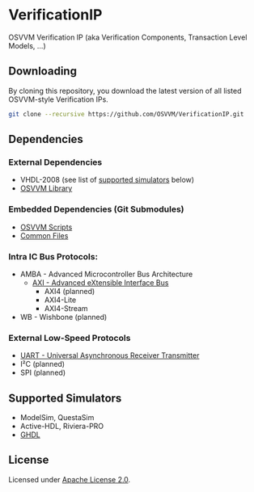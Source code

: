 # VerificationIP
OSVVM Verification IP  (aka Verification Components, Transaction Level Models, ...) 

## Downloading

By cloning this repository, you download the latest version of all listed OSVVM-style Verification IPs.

```bash
git clone --recursive https://github.com/OSVVM/VerificationIP.git
```

## Dependencies
### External Dependencies
  * VHDL-2008 (see list of [supported simulators](#supported-simulators) below)
  * [OSVVM Library](https://github.com/OSVVM/OSVVM)
  
### Embedded Dependencies (Git Submodules)
* [OSVVM Scripts](https://github.com/OSVVM/OSVVM-Scripts)
* [Common Files](https://github.com/OSVVM/osvvm_vip)

### Intra IC Bus Protocols:
* AMBA - Advanced Microcontroller Bus Architecture
  * [AXI - Advanced eXtensible Interface Bus](https://github.com/OSVVM/AXI4)
    * AXI4 (planned)
    * AXI4-Lite
    * AXI4-Stream
* WB - Wishbone (planned)

### External Low-Speed Protocols
* [UART - Universal Asynchronous Receiver Transmitter](https://github.com/OSVVM/UART)
* I²C (planned)
* SPI (planned)

## Supported Simulators
* ModelSim, QuestaSim
* Active-HDL, Riviera-PRO
* [GHDL](https://github.com/GHDL/GHDL)


## License

Licensed under [Apache License 2.0](LICENSE.md).
